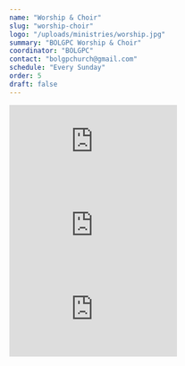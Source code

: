 ```yaml
---
name: "Worship & Choir"
slug: "worship-choir"
logo: "/uploads/ministries/worship.jpg"
summary: "BOLGPC Worship & Choir"
coordinator: "BOLGPC"
contact: "bolgpchurch@gmail.com"
schedule: "Every Sunday"
order: 5
draft: false
---
```


<div class="mb-8 text-left">
  <div class="w-full max-w-4xl mb-8">
    <iframe
      src="https://player.vimeo.com/video/653330981?h=62a3a62df2"
      frameborder="0"
      allow="autoplay; fullscreen; picture-in-picture"
      allowfullscreen
      class="w-full h-[600px]"
    ></iframe>
  </div>
</div>

<div class="mb-8 text-left">
  <div class="w-full max-w-4xl mb-8">
    <iframe
      src="https://player.vimeo.com/video/257008801"
      frameborder="0"
      allow="autoplay; fullscreen; picture-in-picture"
      allowfullscreen
      class="w-full h-[600px]"
    ></iframe>
  </div>
</div>

<div class="mb-8 text-left">
  <div class="w-full max-w-4xl mb-8">
    <iframe
      src="https://www.youtube.com/watch?v=sVKbLyx8rNI"
      frameborder="0"
      allow="autoplay; fullscreen; picture-in-picture"
      allowfullscreen
      class="w-full h-[600px]"
    ></iframe>
  </div>
</div>













